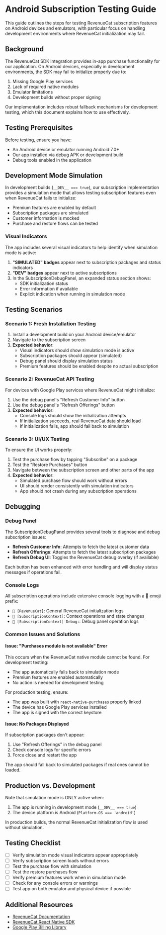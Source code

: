 # Android Subscription Testing Guide

This guide outlines the steps for testing RevenueCat subscription features on Android devices and emulators, with particular focus on handling development environments where RevenueCat initialization may fail.

## Background

The RevenueCat SDK integration provides in-app purchase functionality for our application. On Android devices, especially in development environments, the SDK may fail to initialize properly due to:

1. Missing Google Play services
2. Lack of required native modules
3. Emulator limitations
4. Development builds without proper signing

Our implementation includes robust fallback mechanisms for development testing, which this document explains how to use effectively.

## Testing Prerequisites

Before testing, ensure you have:

- An Android device or emulator running Android 7.0+
- Our app installed via debug APK or development build
- Debug tools enabled in the application

## Development Mode Simulation

In development builds (`__DEV__ === true`), our subscription implementation provides a simulation mode that allows testing subscription features even when RevenueCat fails to initialize:

- Premium features are enabled by default
- Subscription packages are simulated
- Customer information is mocked
- Purchase and restore flows can be tested

### Visual Indicators

The app includes several visual indicators to help identify when simulation mode is active:

1. **"SIMULATED" badges** appear next to subscription packages and status indicators
2. **"DEV" badges** appear next to active subscriptions 
3. In the SubscriptionDebugPanel, an expanded status section shows:
   - SDK initialization status
   - Error information if available
   - Explicit indication when running in simulation mode

## Testing Scenarios

### Scenario 1: Fresh Installation Testing

1. Install a development build on your Android device/emulator
2. Navigate to the subscription screen
3. **Expected behavior**: 
   - Visual indicators should show simulation mode is active
   - Subscription packages should appear (simulated)
   - Debug panel should display simulation status
   - Premium features should be enabled despite no actual subscription

### Scenario 2: RevenueCat API Testing

For devices with Google Play services where RevenueCat might initialize:

1. Use the debug panel's "Refresh Customer Info" button
2. Use the debug panel's "Refresh Offerings" button
3. **Expected behavior**:
   - Console logs should show the initialization attempts
   - If initialization succeeds, real RevenueCat data should load
   - If initialization fails, app should fall back to simulation

### Scenario 3: UI/UX Testing

To ensure the UI works properly:

1. Test the purchase flow by tapping "Subscribe" on a package
2. Test the "Restore Purchases" button
3. Navigate between the subscription screen and other parts of the app
4. **Expected behavior**:
   - Simulated purchase flow should work without errors
   - UI should render consistently with simulation indicators
   - App should not crash during any subscription operations

## Debugging

### Debug Panel

The SubscriptionDebugPanel provides several tools to diagnose and debug subscription issues:

- **Refresh Customer Info**: Attempts to fetch the latest customer data
- **Refresh Offerings**: Attempts to fetch the latest subscription packages
- **Refresh Debug UI**: Toggles the RevenueCat debug overlay (if available)

Each button has been enhanced with error handling and will display status messages if operations fail.

### Console Logs

All subscription operations include extensive console logging with a 📱 emoji prefix:

- `📱 [RevenueCat]`: General RevenueCat initialization logs
- `📱 [SubscriptionContext]`: Context operations and state changes 
- `📱 [SubscriptionContext] Debug:`: Debug panel operation logs

### Common Issues and Solutions

#### Issue: "Purchases module is not available" Error

This occurs when the RevenueCat native module cannot be found. For development testing:

- The app automatically falls back to simulation mode
- Premium features are enabled automatically
- No action is needed for development testing

For production testing, ensure:
- The app was built with `react-native-purchases` properly linked
- The device has Google Play services installed
- The app is signed with the correct keystore

#### Issue: No Packages Displayed

If subscription packages don't appear:

1. Use "Refresh Offerings" in the debug panel
2. Check console logs for specific errors
3. Force close and restart the app

The app should fall back to simulated packages if real ones cannot be loaded.

## Production vs. Development

Note that simulation mode is ONLY active when:
1. The app is running in development mode (`__DEV__ === true`)
2. The device platform is Android (`Platform.OS === 'android'`)

In production builds, the normal RevenueCat initialization flow is used without simulation.

## Testing Checklist

- [ ] Verify simulation mode visual indicators appear appropriately
- [ ] Verify subscription screen loads without errors
- [ ] Test the purchase flow with simulation
- [ ] Test the restore purchases flow
- [ ] Verify premium features work when in simulation mode
- [ ] Check for any console errors or warnings
- [ ] Test app on both emulator and physical device if possible

## Additional Resources

- [RevenueCat Documentation](https://docs.revenuecat.com/)
- [RevenueCat React Native SDK](https://docs.revenuecat.com/docs/reactnative)
- [Google Play Billing Library](https://developer.android.com/google/play/billing)